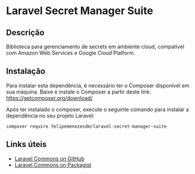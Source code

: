 # Laravel Secret Manager Suite

## Descrição
Biblioteca para gerenciamento de secrets em ambiente cloud, compatível com Amazon Web Services e Google Cloud Platform.

## Instalação
Para instalar esta dependência, é necessário ter o Composer disponível em sua máquina. Baixe e instale o Composer a partir deste link: https://getcomposer.org/download/

Após ter instalado o composer, execute o seguinte comando para instalar a dependência no seu projeto Laravel:

```
composer require felipemenezesdm/laravel-secret-manager-suite
```

## Links úteis

- [Laravel Commons on GitHub](https://github.com/FelipeMenezesDM/laravel-secret-manager-suite)
- [Laravel Commons on Packagist](https://packagist.org/packages/felipemenezesdm/laravel-secret-manager-suite)
